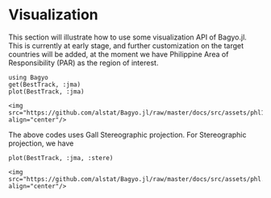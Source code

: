 # Visualization
This section will illustrate how to use some visualization API of Bagyo.jl. This is currently at early stage, and further customization on the target countries will be added, at the moment we have Philippine Area of Responsibility (PAR) as the region of interest.
```@repl abc
using Bagyo
get(BestTrack, :jma)
plot(BestTrack, :jma)
```
```@raw html
<img src="https://github.com/alstat/Bagyo.jl/raw/master/docs/src/assets/phl1.png" align="center"/>
```
The above codes uses Gall Stereographic projection. For Stereographic projection, we have
```@repl abc
plot(BestTrack, :jma, :stere)
```
```@raw html
<img src="https://github.com/alstat/Bagyo.jl/raw/master/docs/src/assets/phl.png" align="center"/>
```